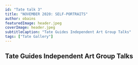 ```yaml
---
id: "Tate talk 3"
title: "NOVEMBER 2020: SELF-PORTRAITS"
author: obains
featuredImage: header.jpeg
coverImage: header.jpeg
subtitleCaption: "Tate Guides Independent Art Group Talks"
tags: ["Tate Gallery"]
---
```


## Tate Guides Independent Art Group Talks

